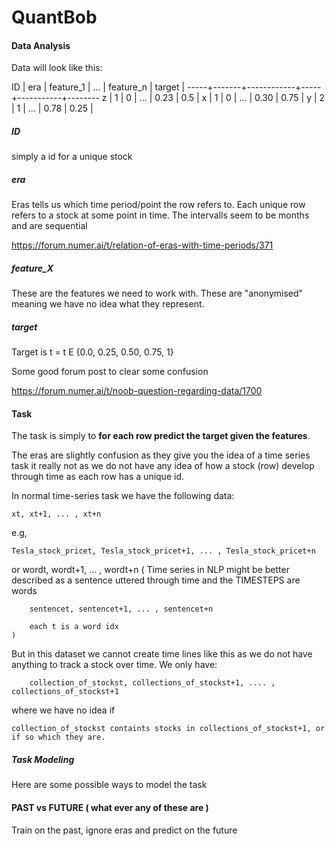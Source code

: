 # QuantBob



#### Data Analysis


Data will look like this:


 ID  |   era |  feature_1 | ... | feature_n | target |
-----+-------+------------+-----+-----------+--------
 z   |     1 |         0  | ... |  0.23     | 0.5    |
 x   |     1 |         0  | ... |  0.30     | 0.75   |
 y   |     2 |         1  | ... |  0.78     | 0.25   |


##### ID

simply a id for a unique stock


##### era 

Eras tells us which time period/point the row refers to. Each unique row refers to a stock at some point in time.
The intervalls seem to be months and are sequential

https://forum.numer.ai/t/relation-of-eras-with-time-periods/371

##### feature_X

These are the features we need to work with. These are "anonymised" meaning we have no idea what they represent.


##### target

Target is t = t E {0.0, 0.25, 0.50, 0.75, 1}


Some good forum post to clear some confusion

https://forum.numer.ai/t/noob-question-regarding-data/1700



#### Task


The task is simply to **for each row predict the target given the features**.

The eras are slightly confusion as they give you the idea of a time series task it really not as we do not have any idea of how 
a stock (row) develop through time as each row has a unique id.

In normal time-series task we have the following data:

    xt, xt+1, ... , xt+n


e.g,

    Tesla_stock_pricet, Tesla_stock_pricet+1, ... , Tesla_stock_pricet+n


or
    wordt, wordt+1, ... , wordt+n
    (
        Time series in NLP might be better described as a sentence uttered through time and the TIMESTEPS are words
        
        sentencet, sentencet+1, ... , sentencet+n

        each t is a word idx
    )


But in this dataset we cannot create time lines like this as we do not have anything to track a stock over time. We only 
have:

        collection_of_stockst, collections_of_stockst+1, .... , collections_of_stockst+1

where we have no idea if 

    collection_of_stockst containts stocks in collections_of_stockst+1, or if so which they are.



##### Task Modeling

Here are some possible ways to model the task
 
####  PAST vs FUTURE ( what ever any of these are )

Train on the past, ignore eras and predict on the future


#### 